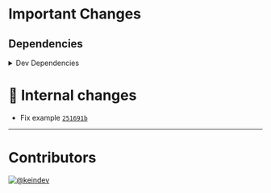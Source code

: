 # Important Changes

## Dependencies

<details>
<summary>Dev Dependencies</summary>

- Bumped **[@tagproject/ts-package-shared-config](https://www.npmjs.com/package/@tagproject/ts-package-shared-config)** from `^10.2.0` to `^11.0.0`
- Removed **[@tagproject/docs-shared-config](https://www.npmjs.com/package/@tagproject/docs-shared-config)**, with `^1.1.3`
- Removed **[@tagproject/vscode-shared-config](https://www.npmjs.com/package/@tagproject/vscode-shared-config)**, with `^2.0.10`
- Removed **[@types/jest](https://www.npmjs.com/package/@types/jest)**, with `^29.5.3`
- Removed **[@types/node](https://www.npmjs.com/package/@types/node)**, with `^20.4.4`
- Removed **[@typescript-eslint/eslint-plugin](https://www.npmjs.com/package/@typescript-eslint/eslint-plugin)**, with `^6.1.0`
- Removed **[@typescript-eslint/parser](https://www.npmjs.com/package/@typescript-eslint/parser)**, with `^6.1.0`
- Removed **[changelog-guru](https://www.npmjs.com/package/changelog-guru)**, with `^4.0.9`
- Removed **[cspell](https://www.npmjs.com/package/cspell)**, with `^6.31.2`
- Removed **[eslint](https://www.npmjs.com/package/eslint)**, with `^8.45.0`
- Removed **[eslint-config-prettier](https://www.npmjs.com/package/eslint-config-prettier)**, with `^8.8.0`
- Removed **[eslint-plugin-import](https://www.npmjs.com/package/eslint-plugin-import)**, with `^2.27.5`
- Removed **[eslint-plugin-jest](https://www.npmjs.com/package/eslint-plugin-jest)**, with `^27.2.3`
- Removed **[eslint-plugin-node](https://www.npmjs.com/package/eslint-plugin-node)**, with `^11.1.0`
- Removed **[eslint-plugin-optimize-regex](https://www.npmjs.com/package/eslint-plugin-optimize-regex)**, with `^1.2.1`
- Removed **[eslint-plugin-promise](https://www.npmjs.com/package/eslint-plugin-promise)**, with `^6.1.1`
- Removed **[ghinfo](https://www.npmjs.com/package/ghinfo)**, with `^3.0.11`
- Removed **[husky](https://www.npmjs.com/package/husky)**, with `^8.0.3`
- Removed **[jest](https://www.npmjs.com/package/jest)**, with `^29.6.1`
- Removed **[npm-run-all](https://www.npmjs.com/package/npm-run-all)**, with `^4.1.5`
- Removed **[prettier](https://www.npmjs.com/package/prettier)**, with `^3.0.0`
- Removed **[rimraf](https://www.npmjs.com/package/rimraf)**, with `^5.0.1`
- Removed **[ts-jest](https://www.npmjs.com/package/ts-jest)**, with `^29.1.1`
- Removed **[typescript](https://www.npmjs.com/package/typescript)**, with `^5.1.6`

</details>

# :memo: Internal changes

- Fix example [`251691b`](https://github.com/keindev/package-json-helper/commit/251691b697f858d30b5ffe521e32d8572d977d3d)

---

# Contributors

[![@keindev](https://avatars.githubusercontent.com/u/4527292?v=4&s=40)](https://github.com/keindev)
